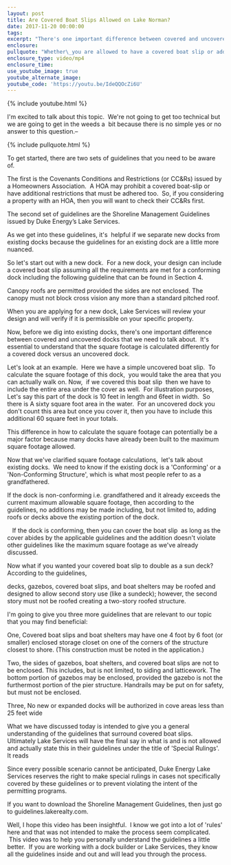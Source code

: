 ```yaml
---
layout: post
title: Are Covered Boat Slips Allowed on Lake Norman?
date: 2017-11-20 00:00:00
tags:
excerpt: "There's one important difference between covered and uncovered docks that we need to talk about.\_ It's essential to understand that the square footage is calculated differently for a covered dock versus an uncovered dock."
enclosure:
pullquote: "Whether\_you are allowed to have a covered boat slip or add on a covered boat slip will depend on your specific property and dock design."
enclosure_type: video/mp4
enclosure_time:
use_youtube_image: true
youtube_alternate_image:
youtube_code: 'https://youtu.be/IdeQQOcZi6U'
---
```



{% include youtube.html %}

I'm excited to talk about this topic.  We're not going to get too technical but we are going to get in the weeds a  bit because there is no simple yes or no answer to this question.–

{% include pullquote.html %}

To get started, there are two sets of guidelines that you need to be aware of.

The first is the Covenants Conditions and Restrictions (or CC&Rs) issued by a Homeowners Association.  A HOA may prohibit a covered boat-slip or have additional restrictions that must be adhered too.  So, if you considering a property with an HOA, then you will want to check their CC&Rs first.

The second set of guidelines are the Shoreline Management Guidelines issued by Duke Energy’s Lake Services.

As we get into these guidelines, it's  helpful if we separate new docks from existing docks because the guidelines for an existing dock are a little more nuanced.

So let's start out with a new dock.  For a new dock, your design can include a covered boat slip assuming all the requirements are met for a conforming dock including the following guideline that can be found in Section 4.

Canopy roofs are permitted provided the sides are not enclosed. The canopy must not block cross vision any more than a standard pitched roof.

When you are applying for a new dock, Lake Services will review your design and will verify if it is permissible on your specific property.

Now, before we dig into existing docks, there's one important difference between covered and uncovered docks that we need to talk about.  It's essential to understand that the square footage is calculated differently for a covered dock versus an uncovered dock.

Let's look at an example.  Here we have a simple uncovered boat slip.  To calculate the square footage of this dock,  you would take the area that you can actually walk on. Now,  if we covered this boat slip  then we have to include the entire area under the cover as well.  For illustration purposes, Let's say this part of the dock is 10 feet in length and 6feet in width.  So there is A sixty square foot area in the water.  For an uncovered dock you don't count this area but once you cover it, then you have to include this additional 60 square feet in your totals.

This difference in how to calculate the square footage can potentially be a major factor because many docks have already been built to the maximum square footage allowed.

Now that we've clarified square footage calculations,  let's talk about existing docks.  We need to know if the existing dock is a 'Conforming' or a 'Non-Conforming Structure', which is what most people refer to as a grandfathered.

If the dock is non-conforming i.e. grandfathered and it already exceeds the current maximum allowable square footage, then according to the guidelines, no additions may be made including, but not limited to, adding roofs or decks above the existing portion of the dock.

   If the dock is conforming, then you can cover the boat slip  as long as the cover abides by the applicable guidelines and the addition doesn't violate other guidelines like the maximum square footage as we've already discussed.

Now what if you wanted your covered boat slip to double as a sun deck?   According to the guidelines,

decks, gazebos, covered boat slips, and boat shelters may be roofed and designed to allow second story use (like a sundeck); however, the second story must not be roofed creating a two-story roofed structure.

I'm going to give you three more guidelines that are relevant to our topic that you may find beneficial:

One, Covered boat slips and boat shelters may have one 4 foot by 6 foot (or smaller) enclosed storage closet on one of the corners of the structure closest to shore. (This construction must be noted in the application.)

Two, the sides of gazebos, boat shelters, and covered boat slips are not to be enclosed. This includes, but is not limited, to siding and latticework. The bottom portion of gazebos may be enclosed, provided the gazebo is not the furthermost portion of the pier structure. Handrails may be put on for safety, but must not be enclosed.

Three, No new or expanded docks will be authorized in cove areas less than 25 feet wide

What we have discussed today is intended to give you a general understanding of the guidelines that surround covered boat slips.  Ultimately Lake Services will have the final say in what is and is not allowed and actually state this in their guidelines under the title of 'Special Rulings'. It reads

Since every possible scenario cannot be anticipated, Duke Energy Lake Services reserves the right to make special rulings in cases not specifically covered by these guidelines or to prevent violating the intent of the permitting programs.

If you want to download the Shoreline Management Guidelines, then just go to guidelines.lakerealty.com.

Well, I hope this video has been insightful.  I know we got into a lot of 'rules' here and that was not intended to make the process seem complicated.  This video was to help you personally understand the guidelines a little better.  If you are working with a dock builder or Lake Services, they know all the guidelines inside and out and will lead you through the process.